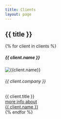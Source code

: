 ```yaml
---
title: Clients
layout: page
---
```

## {{ title }}



<div class="container mt-4">
  <div class="row row-cols-1 row-cols-md-2 row-cols-lg-3">

  {% for client in clients %}

  <div class="col mb-4">
    <div class="card h-100">
      <h5 class="card-header text-white bg-secondary mb-0">{{ client.name }}</h5>
		<img src="{{client.profile_photo_thumb}}" class="w-100 card-image d-block mb-3" alt="{{client.name}}">
      <div class="card-body">
        <h6 class="card-title text-muted my-0">{{ client.company }}</h6>
        <div class="card-text font-italic my-0">{{ client.title }}</div>
		<a class="btn btn-sm btn-outline-secondary card-link mt-2 stretched-link" href="{{client.name | slug}}">more info about <br> {{ client.name }}</a>
      </div>
    </div>
  </div>
  {% endfor %}
  </div>
</div>

